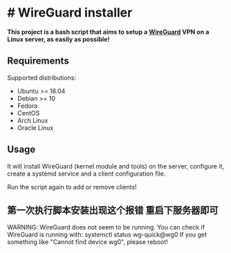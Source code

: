 # # WireGuard installer

**This project is a bash script that aims to setup a [WireGuard](https://www.wireguard.com/) VPN on a Linux server, as easily as possible!**

## Requirements

Supported distributions:

- Ubuntu >= 16.04
- Debian >= 10
- Fedora
- CentOS
- Arch Linux
- Oracle Linux

## Usage

It will install WireGuard (kernel module and tools) on the server, configure it, create a systemd service and a client configuration file.

Run the script again to add or remove clients!


## 第一次执行脚本安装出现这个报错  重启下服务器即可

WARNING: WireGuard does not seem to be running.
You can check if WireGuard is running with: systemctl status wg-quick@wg0
If you get something like "Cannot find device wg0", please reboot!
